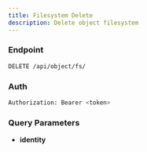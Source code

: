 ```yaml
---
title: Filesystem Delete
description: Delete object filesystem
---
```


### Endpoint

```bash
DELETE /api/object/fs/
```

### Auth

```bash
Authorization: Bearer <token>
```

### Query Parameters

- **identity**

